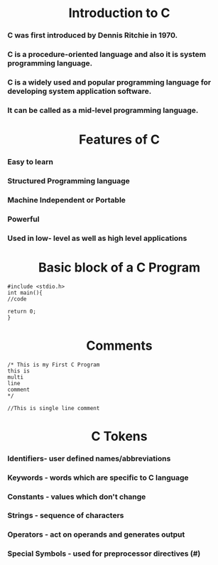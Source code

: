 # <div align="center"> Introduction to C </div>

### C was first introduced by Dennis Ritchie in 1970.
### C is a procedure-oriented language and also it is system programming language.
### C is a widely used and popular programming language for developing system application software.
### It can be called as a mid-level programming language.

# <div align="center"> Features of C </div>

### Easy to learn
### Structured Programming language
### Machine Independent or Portable
### Powerful
### Used in low- level as well as high level applications

# <div align="center"> Basic block of a C Program</div>

```
#include <stdio.h>
int main(){
//code

return 0;
}
```

# <div align="center">Comments</div>

```
/* This is my First C Program
this is 
multi 
line 
comment
*/
```
```//This is single line comment```


# <div align="center">C Tokens</div>

### Identifiers- user defined names/abbreviations
### Keywords - words which are specific to C language
### Constants - values which don't change
### Strings - sequence of characters
### Operators - act on operands and generates output
### Special Symbols - used for preprocessor directives (#)

